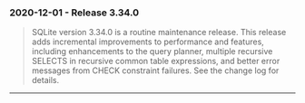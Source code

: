 ### 2020\-12\-01 \- Release 3\.34\.0


> SQLite version 3\.34\.0 is a routine maintenance release. This
> release adds incremental improvements to performance and features,
> including enhancements to the query planner, multiple recursive
> SELECTS in recursive common table expressions, and better error messages
> from CHECK constraint failures. See the change log for details.



---

